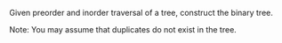 Given preorder and inorder traversal of a tree, construct the binary tree.

Note:
You may assume that duplicates do not exist in the tree.
